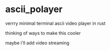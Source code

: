# ascii_polayer
verrry minimal terminal ascii video player in rust 

thinking of ways to make this cooler <p>
maybe i'll add video streaming
